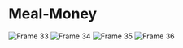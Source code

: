# Meal-Money
![Frame 33](https://github.com/Ahedeid/Meal-Money/assets/69312571/e25b1a3f-c98f-40eb-9fc8-b60403ccac17)
![Frame 34](https://github.com/Ahedeid/Meal-Money/assets/69312571/f2ba8a03-d1c0-48c0-938f-0726749997aa)
![Frame 35](https://github.com/Ahedeid/Meal-Money/assets/69312571/cbf4f022-7cf9-4b22-81af-0bb9067aad0c)
![Frame 36](https://github.com/Ahedeid/Meal-Money/assets/69312571/cd5efbf8-c824-4234-aa70-09b547cdf99e)
